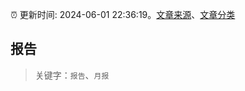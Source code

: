 :alarm_clock: 更新时间: 2024-06-01 22:36:19。[文章来源](/README.md)、[文章分类](/TAGS.md)

## 报告


> 关键字：`报告`、`月报`



